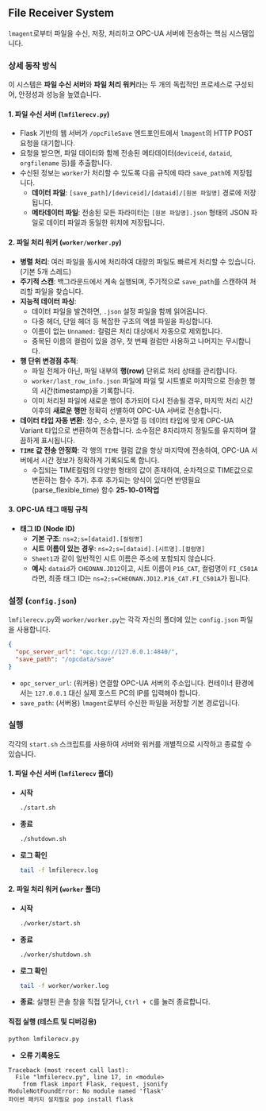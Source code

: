 ## File Receiver System

`lmagent`로부터 파일을 수신, 저장, 처리하고 OPC-UA 서버에 전송하는 핵심 시스템입니다.

### 상세 동작 방식

이 시스템은 **파일 수신 서버**와 **파일 처리 워커**라는 두 개의 독립적인 프로세스로 구성되어, 안정성과 성능을 높였습니다.

#### 1. 파일 수신 서버 (`lmfilerecv.py`)

- Flask 기반의 웹 서버가 `/opcFileSave` 엔드포인트에서 `lmagent`의 HTTP POST 요청을 대기합니다.
- 요청을 받으면, 파일 데이터와 함께 전송된 메타데이터(`deviceid`, `dataid`, `orgfilename` 등)를 추출합니다.
- 수신된 정보는 `worker`가 처리할 수 있도록 다음 규칙에 따라 `save_path`에 저장됩니다.
  - **데이터 파일**: `[save_path]/[deviceid]/[dataid]/[원본 파일명]` 경로에 저장됩니다.
  - **메타데이터 파일**: 전송된 모든 파라미터는 `[원본 파일명].json` 형태의 JSON 파일로 데이터 파일과 동일한 위치에 저장됩니다.

#### 2. 파일 처리 워커 (`worker/worker.py`)

- **병렬 처리**: 여러 파일을 동시에 처리하여 대량의 파일도 빠르게 처리할 수 있습니다. (기본 5개 스레드)
- **주기적 스캔**: 백그라운드에서 계속 실행되며, 주기적으로 `save_path`를 스캔하여 처리할 파일을 찾습니다.
- **지능적 데이터 파싱**:
  - 데이터 파일을 발견하면, `.json` 설정 파일을 함께 읽어옵니다.
  - 다중 헤더, 단일 헤더 등 복잡한 구조의 엑셀 파일을 파싱합니다.
  - 이름이 없는 `Unnamed:` 컬럼은 처리 대상에서 자동으로 제외합니다.
  - 중복된 이름의 컬럼이 있을 경우, 첫 번째 컬럼만 사용하고 나머지는 무시합니다.
- **행 단위 변경점 추적**:
  - 파일 전체가 아닌, 파일 내부의 **행(row)** 단위로 처리 상태를 관리합니다.
  - `worker/last_row_info.json` 파일에 파일 및 시트별로 마지막으로 전송한 행의 시간(timestamp)을 기록합니다.
  - 이미 처리된 파일에 새로운 행이 추가되어 다시 전송될 경우, 마지막 처리 시간 이후의 **새로운 행만** 정확히 선별하여 OPC-UA 서버로 전송합니다.
- **데이터 타입 자동 변환**: 정수, 소수, 문자열 등 데이터 타입에 맞게 OPC-UA Variant 타입으로 변환하여 전송합니다. 소수점은 8자리까지 정밀도를 유지하며 깔끔하게 표시됩니다.
- **`TIME` 값 전송 안정화**: 각 행의 `TIME` 컬럼 값을 항상 마지막에 전송하여, OPC-UA 서버에서 시간 정보가 정확하게 기록되도록 합니다.
  - 수집되는 TIME컬럼의 다양한 형태의 값이 존재하여, 순차적으로 TIME값으로 변환하는 함수 추가. 추후 추가되는 양식이 있다면 반영필요(parse_flexible_time) 함수 **25-10-01작업**


#### 3. OPC-UA 태그 매핑 규칙

- **태그 ID (Node ID)**
  - **기본 구조**: `ns=2;s=[dataid].[컬럼명]`
  - **시트 이름이 있는 경우**: `ns=2;s=[dataid].[시트명].[컬럼명]`
  - `Sheet1`과 같이 일반적인 시트 이름은 주소에 포함되지 않습니다.
  - **예시**: `dataid`가 `CHEONAN.JD12`이고, 시트 이름이 `P16_CAT`, 컬럼명이 `FI_C501A`라면, 최종 태그 ID는 `ns=2;s=CHEONAN.JD12.P16_CAT.FI_C501A`가 됩니다.

### 설정 (`config.json`)

`lmfilerecv.py`와 `worker/worker.py`는 각각 자신의 폴더에 있는 `config.json` 파일을 사용합니다.

```json
{
  "opc_server_url": "opc.tcp://127.0.0.1:4840/",
  "save_path": "/opcdata/save"
}
```

- `opc_server_url`: (워커용) 연결할 OPC-UA 서버의 주소입니다. 컨테이너 환경에서는 `127.0.0.1` 대신 실제 호스트 PC의 IP를 입력해야 합니다.
- `save_path`: (서버용) `lmagent`로부터 수신한 파일을 저장할 기본 경로입니다.

### 실행

각각의 `start.sh` 스크립트를 사용하여 서버와 워커를 개별적으로 시작하고 종료할 수 있습니다.

#### 1. 파일 수신 서버 (`lmfilerecv` 폴더)

- **시작**
  ```bash
  ./start.sh
  ```
- **종료**
  ```bash
  ./shutdown.sh
  ```
- **로그 확인**
  ```bash
  tail -f lmfilerecv.log
  ```

#### 2. 파일 처리 워커 (`worker` 폴더)

- **시작**
  ```bash
  ./worker/start.sh
  ```
- **종료**
  ```bash
  ./worker/shutdown.sh
  ```
- **로그 확인**
  ```bash
  tail -f worker/worker.log
  ```
- **종료**: 실행된 콘솔 창을 직접 닫거나, `Ctrl + C`를 눌러 종료합니다.

#### 직접 실행 (테스트 및 디버깅용)

```bash
python lmfilerecv.py
```

- **오류 기록용도**

```
Traceback (most recent call last):
  File "lmfilerecv.py", line 17, in <module>
    from flask import Flask, request, jsonify
ModuleNotFoundError: No module named 'flask'
파이썬 패키지 설치필요 pop install flask
```
